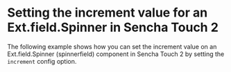 # Setting the increment value for an Ext.field.Spinner in Sencha Touch 2 #

The following example shows how you can set the increment value on an Ext.field.Spinner (spinnerfield) component in Sencha Touch 2 by setting the `increment` config option.
